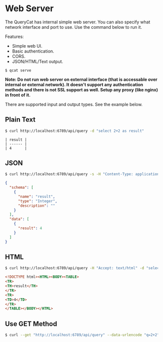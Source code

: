 # Web Server

The QueryCat has internal simple web server. You can also specify what network interface and port to use. Use the command below to run it.

Features:

- Simple web UI.
- Basic authentication.
- CORS.
- JSON/HTML/Text output.

```
$ qcat serve
```

**Note: Do not run web server on external interface (that is accessable over internal or external network). It doesn't support any authentication methods and there is not SSL support as well. Setup any proxy (like nginx) in front of it.**

There are supported input and output types. See the example below.

## Plain Text

```bash
$ curl http://localhost:6789/api/query -d "select 2+2 as result"
```
```raw
| result |
| ------ |
| 4      |
```

## JSON

```bash
$ curl http://localhost:6789/api/query -s -H "Content-Type: application/json" -d '{"query": "select 2+2 as result"}' | jq
```
```json
{
  "schema": [
    {
      "name": "result",
      "type": "Integer",
      "description": ""
    }
  ],
  "data": [
    {
      "result": 4
    }
  ]
}
```

## HTML

```bash
$ curl http://localhost:6789/api/query -H "Accept: text/html" -d "select 2+2 as result"
```
```html
<!DOCTYPE html><HTML><BODY><TABLE>
<TR>
<TH>result</TH>
</TR>
<TR>
<TD>4</TD>
</TR>
</TABLE></BODY></HTML>
```

## Use GET Method

```bash
$ curl --get "http://localhost:6789/api/query" --data-urlencode "q=2+2"
```
